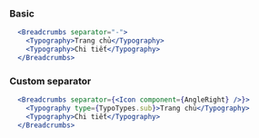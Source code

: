 ### Basic

```jsx
  <Breadcrumbs separator="-">
    <Typography>Trang chủ</Typography>
    <Typography>Chi tiết</Typography>
  </Breadcrumbs>

```

### Custom separator

```jsx
  <Breadcrumbs separator={<Icon component={AngleRight} />}>
    <Typography type={TypoTypes.sub}>Trang chủ</Typography>
    <Typography>Chi tiết</Typography>
  </Breadcrumbs>
```

